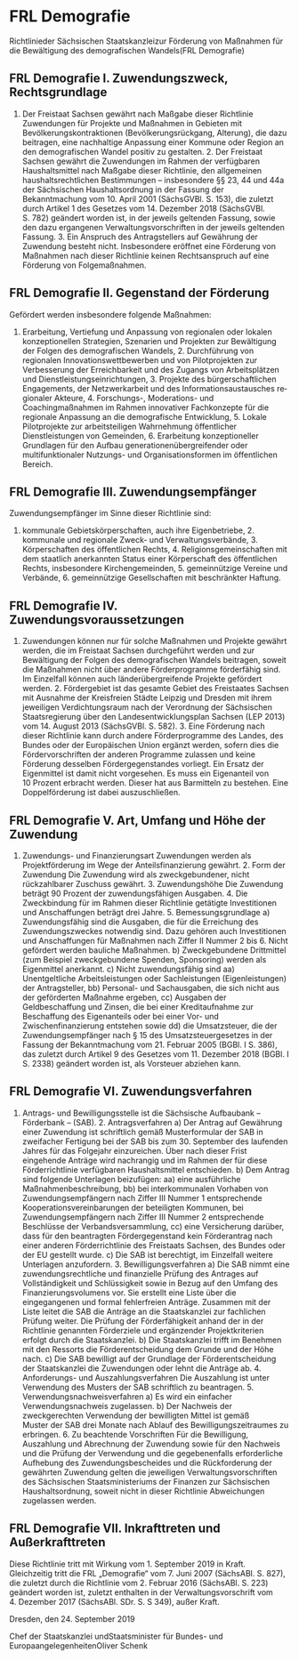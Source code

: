# FRL Demografie

Richtlinieder Sächsischen Staatskanzleizur Förderung von Maßnahmen für die Bewältigung des demografischen Wandels(FRL Demografie)

## FRL Demografie I. Zuwendungszweck, Rechtsgrundlage

1. Der Freistaat Sachsen gewährt nach Maßgabe dieser Richtlinie Zuwendungen für Projekte und Maßnahmen in Gebieten mit Bevölkerungskontraktionen (Bevölkerungsrückgang, Alterung), die dazu beitragen, eine nachhaltige Anpassung einer Kommune oder Region an den demografischen Wandel positiv zu gestalten. 2. Der Freistaat Sachsen gewährt die Zuwendungen im Rahmen der verfügbaren Haushaltsmittel nach Maßgabe dieser Richtlinie, den allgemeinen haushaltsrechtlichen Bestimmungen – insbesondere §§ 23, 44 und 44a der Sächsischen Haushaltsordnung in der Fassung der Bekanntmachung vom 10. April 2001 (SächsGVBl. S. 153), die zuletzt durch Artikel 1 des Gesetzes vom 14. Dezember 2018 (SächsGVBl. S. 782) geändert worden ist, in der jeweils geltenden Fassung, sowie den dazu ergangenen Verwaltungsvorschriften in der jeweils geltenden Fassung. 3. Ein Anspruch des Antragstellers auf Gewährung der Zuwendung besteht nicht. Insbesondere eröffnet eine Förderung von Maßnahmen nach dieser Richtlinie keinen Rechtsanspruch auf eine Förderung von Folgemaßnahmen. 
## FRL Demografie II. Gegenstand der Förderung

Gefördert werden insbesondere folgende Maßnahmen:

1. Erarbeitung, Vertiefung und Anpassung von regionalen oder lokalen konzeptionellen Strategien, Szenarien und Projekten zur Bewältigung der Folgen des demografischen Wandels, 2. Durchführung von regionalen Innovationswettbewerben und von Pilotprojekten zur Verbesserung der Erreichbarkeit und des Zugangs von Arbeitsplätzen und Dienstleistungseinrichtungen, 3. Projekte des bürgerschaftlichen Engagements, der Netzwerkarbeit und des Informationsaustausches re­gionaler Akteure, 4. Forschungs-, Moderations- und Coachingmaßnahmen im Rahmen innovativer Fachkonzepte für die regionale Anpassung an die demografische Entwicklung, 5. Lokale Pilotprojekte zur arbeitsteiligen Wahrnehmung öffentlicher Dienstleistungen von Gemeinden, 6. Erarbeitung konzeptioneller Grundlagen für den Aufbau generationenübergreifender oder multifunktionaler Nutzungs- und Organisationsformen im öffentlichen Bereich. 
## FRL Demografie III. Zuwendungsempfänger

Zuwendungsempfänger im Sinne dieser Richtlinie sind:

1. kommunale Gebietskörperschaften, auch ihre Eigenbetriebe, 2. kommunale und regionale Zweck- und Verwaltungsverbände, 3. Körperschaften des öffentlichen Rechts, 4. Religionsgemeinschaften mit dem staatlich anerkannten Status einer Körperschaft des öffentlichen Rechts, insbesondere Kirchengemeinden, 5. gemeinnützige Vereine und Verbände, 6. gemeinnützige Gesellschaften mit beschränkter Haftung. 
## FRL Demografie IV. Zuwendungsvoraussetzungen

1. Zuwendungen können nur für solche Maßnahmen und Projekte gewährt werden, die im Freistaat Sachsen durchgeführt werden und zur Bewältigung der Folgen des demografischen Wandels beitragen, soweit die Maßnahmen nicht über andere Förderprogramme förderfähig sind. Im Einzelfall können auch länderübergreifende Projekte gefördert werden. 2. Fördergebiet ist das gesamte Gebiet des Freistaates Sachsen mit Ausnahme der Kreisfreien Städte Leipzig und Dresden mit ihrem jeweiligen Verdichtungsraum nach der Verordnung der Sächsischen Staatsregierung über den Landesentwicklungsplan Sachsen (LEP 2013) vom 14. August 2013 (SächsGVBl. S. 582). 3. Eine Förderung nach dieser Richtlinie kann durch andere Förderprogramme des Landes, des Bundes oder der Europäischen Union ergänzt werden, sofern dies die Fördervorschriften der anderen Programme zulassen und keine Förderung desselben Fördergegenstandes vorliegt. Ein Ersatz der Eigenmittel ist damit nicht vorgesehen. Es muss ein Eigenanteil von 10 Prozent erbracht werden. Dieser hat aus Barmitteln zu bestehen. Eine Doppelförderung ist dabei auszuschließen. 
## FRL Demografie V. Art, Umfang und Höhe der Zuwendung

1. Zuwendungs- und Finanzierungsart Zuwendungen werden als Projektförderung im Wege der Anteilsfinanzierung gewährt. 2. Form der Zuwendung Die Zuwendung wird als zweckgebundener, nicht rückzahlbarer Zuschuss gewährt. 3. Zuwendungshöhe Die Zuwendung beträgt 90 Prozent der zuwendungsfähigen Ausgaben. 4. Die Zweckbindung für im Rahmen dieser Richtlinie getätigte Investitionen und Anschaffungen beträgt drei Jahre. 5. Bemessungsgrundlage a) Zuwendungsfähig sind die Ausgaben, die für die Erreichung des Zuwendungszweckes notwendig sind. Dazu gehören auch Investitionen und Anschaffungen für Maßnahmen nach Ziffer II Nummer 2 bis 6. Nicht gefördert werden bauliche Maßnahmen. b) Zweckgebundene Drittmittel (zum Beispiel zweckgebundene Spenden, Sponsoring) werden als Eigenmittel anerkannt. c) Nicht zuwendungsfähig sind  aa) Unentgeltliche Arbeitsleistungen oder Sachleistungen (Eigenleistungen) der Antragsteller,  bb) Personal- und Sachausgaben, die sich nicht aus der geförderten Maßnahme ergeben,  cc) Ausgaben der Geldbeschaffung und Zinsen, die bei einer Kreditaufnahme zur Beschaffung des Eigenanteils oder bei einer Vor- und Zwischenfinanzierung entstehen sowie  dd) die Umsatzsteuer, die der Zuwendungsempfänger nach § 15 des Umsatzsteuergesetzes in der Fassung der Bekanntmachung vom 21. Februar 2005 (BGBl. I S. 386), das zuletzt durch Artikel 9 des Gesetzes vom 11. Dezember 2018 (BGBl. I S. 2338) geändert worden ist, als Vorsteuer abziehen kann. 
## FRL Demografie VI. Zuwendungsverfahren

1. Antrags- und Bewilligungsstelle ist die Sächsische Aufbaubank – Förderbank – (SAB). 2. Antragsverfahren a) Der Antrag auf Gewährung einer Zuwendung ist schriftlich gemäß Musterformular der SAB in zweifacher Fertigung bei der SAB bis zum 30. September des laufenden Jahres für das Folgejahr einzureichen. Über nach dieser Frist eingehende Anträge wird nachrangig und im Rahmen der für diese Förderrichtlinie verfügbaren Haushaltsmittel entschieden. b) Dem Antrag sind folgende Unterlagen beizufügen:  aa) eine ausführliche Maßnahmenbeschreibung,  bb) bei interkommunalen Vorhaben von Zuwendungsempfängern nach Ziffer III Nummer 1 entsprechende Kooperationsvereinbarungen der beteiligten Kommunen, bei Zuwendungsempfängern nach Ziffer III Nummer 2 entsprechende Beschlüsse der Verbandsversammlung,  cc) eine Versicherung darüber, dass für den beantragten Fördergegenstand kein Förderantrag nach einer anderen Förderrichtlinie des Freistaats Sachsen, des Bundes oder der EU gestellt wurde. c) Die SAB ist berechtigt, im Einzelfall weitere Unterlagen anzufordern. 3. Bewilligungsverfahren a) Die SAB nimmt eine zuwendungsrechtliche und finanzielle Prüfung des Antrages auf Vollständigkeit und Schlüssigkeit sowie in Bezug auf den Umfang des Finanzierungsvolumens vor. Sie erstellt eine Liste über die eingegangenen und formal fehlerfreien Anträge. Zusammen mit der Liste leitet die SAB die Anträge an die Staatskanzlei zur fachlichen Prüfung weiter. Die Prüfung der Förderfähigkeit anhand der in der Richtlinie genannten Förderziele und ergänzender Projektkriterien erfolgt durch die Staatskanzlei. b) Die Staatskanzlei trifft im Benehmen mit den Ressorts die Förderentscheidung dem Grunde und der Höhe nach. c) Die SAB bewilligt auf der Grundlage der Förderentscheidung der Staatskanzlei die Zuwendungen oder lehnt die Anträge ab. 4. Anforderungs- und Auszahlungsverfahren Die Auszahlung ist unter Verwendung des Musters der SAB schriftlich zu beantragen. 5. Verwendungsnachweisverfahren a) Es wird ein einfacher Verwendungsnachweis zugelassen. b) Der Nachweis der zweckgerechten Verwendung der bewilligten Mittel ist gemäß Muster der SAB drei Monate nach Ablauf des Bewilligungszeitraumes zu erbringen. 6. Zu beachtende Vorschriften Für die Bewilligung, Auszahlung und Abrechnung der Zuwendung sowie für den Nachweis und die Prüfung der Verwendung und die gegebenenfalls erforderliche Aufhebung des Zuwendungsbescheides und die Rückforderung der gewährten Zuwendung gelten die jeweiligen Verwaltungsvorschriften des Sächsischen Staatsministeriums der Finanzen zur Sächsischen Haushaltsordnung, soweit nicht in dieser Richtlinie Abweichungen zugelassen werden. 
## FRL Demografie VII. Inkrafttreten und Außerkrafttreten

Diese Richtlinie tritt mit Wirkung vom 1. September 2019 in Kraft. Gleichzeitig tritt die FRL „Demografie“ vom 7. Juni 2007 (SächsABl. S. 827), die zuletzt durch die Richtlinie vom 2. Februar 2016 (SächsABl. S. 223) geändert worden ist, zuletzt enthalten in der Verwaltungsvorschrift vom 4. Dezember 2017 (SächsABl. SDr. S. S 349), außer Kraft.

Dresden, den 24. September 2019

Chef der Staatskanzlei undStaatsminister für Bundes- und EuropaangelegenheitenOliver Schenk

